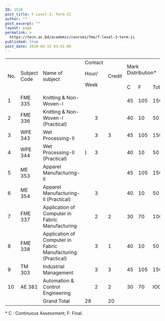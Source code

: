 ```yaml
---
ID: 1520
post_title: F Level-3, Term-II
author: ""
post_excerpt: ""
layout: page
permalink: >
  https://tecn.ac.bd/academic/courses/fme/f-level-3-term-ii
published: true
post_date: 2018-04-15 03:41:06
---
```

<table width="635">
<tbody>
<tr>
<td rowspan="2" width="34">No.</td>
<td rowspan="2" width="88">Subject Code</td>
<td rowspan="2" width="229">Name of subject</td>
<td colspan="2" rowspan="2" width="57">Contact

Hour/

Week</td>
<td rowspan="2" width="56">Credit</td>
<td colspan="3" width="170">Mark Distribution*</td>
</tr>
<tr>
<td width="57">C</td>
<td width="57">F</td>
<td width="56">Total</td>
</tr>
<tr>
<td width="34">1</td>
<td width="88">FME 335</td>
<td width="229">Knitting &amp; Non-Woven-l</td>
<td colspan="2" width="57"></td>
<td width="56"></td>
<td width="57">45</td>
<td width="57">105</td>
<td width="56">150</td>
</tr>
<tr>
<td width="34">2</td>
<td width="88">FME 336</td>
<td width="229">Knitting &amp; Non-Woven-l (Practical)</td>
<td width="21"></td>
<td width="36">3</td>
<td width="56"></td>
<td width="57">40</td>
<td width="57">10</td>
<td width="56">50</td>
</tr>
<tr>
<td width="34">3</td>
<td width="88">WPE 343</td>
<td width="229">Wet Processing-Il</td>
<td width="21"></td>
<td width="36">3</td>
<td width="56">3</td>
<td width="57">45</td>
<td width="57">105</td>
<td width="56">150</td>
</tr>
<tr>
<td width="34">4</td>
<td width="88">WPE 344</td>
<td width="229">Wet Processing-Il (Practical)</td>
<td width="21">)</td>
<td width="36">3</td>
<td width="56"></td>
<td width="57">40</td>
<td width="57">10</td>
<td width="56">50</td>
</tr>
<tr>
<td width="34">5</td>
<td width="88">ME 353</td>
<td width="229">Apparel Manufacturing-Il</td>
<td width="21"></td>
<td width="36"></td>
<td width="56"></td>
<td width="57">45</td>
<td width="57">105</td>
<td width="56">150</td>
</tr>
<tr>
<td width="34">6</td>
<td width="88">ME 354</td>
<td width="229">Apparel Manufacturing-Il (Practical)</td>
<td width="21"></td>
<td width="36">3</td>
<td width="56"></td>
<td width="57">40</td>
<td width="57">10</td>
<td width="56">50</td>
</tr>
<tr>
<td width="34">7</td>
<td width="88">FME 337</td>
<td width="229">Application of Computer in Fabric Manufacturing</td>
<td width="21"></td>
<td width="36">2</td>
<td width="56">2</td>
<td width="57">30</td>
<td width="57">70</td>
<td width="56">100</td>
</tr>
<tr>
<td width="34">8</td>
<td width="88">FME 338</td>
<td width="229">Application of Computer in Fabric Manufacturing (Practical)</td>
<td width="21"></td>
<td width="36">3</td>
<td width="56">1</td>
<td width="57">40</td>
<td width="57">10</td>
<td width="56">50</td>
</tr>
<tr>
<td width="34">9</td>
<td width="88">TM 303</td>
<td width="229">Industrial Management</td>
<td width="21"></td>
<td width="36">3</td>
<td width="56">3</td>
<td width="57">45</td>
<td width="57">105</td>
<td width="56">150</td>
</tr>
<tr>
<td width="34">10</td>
<td width="88">AE 381</td>
<td width="229">Automation &amp; Control Engineering</td>
<td width="21"></td>
<td width="36">2</td>
<td width="56">2</td>
<td width="57">30</td>
<td width="57">70</td>
<td width="56">IOO</td>
</tr>
<tr>
<td width="34"></td>
<td width="88"></td>
<td width="229">Grand Total</td>
<td colspan="2" width="57">28</td>
<td width="56">20</td>
<td width="57"></td>
<td width="57"></td>
<td width="56"></td>
</tr>
</tbody>
</table>
* C : Continuous Assessment; F: Final.